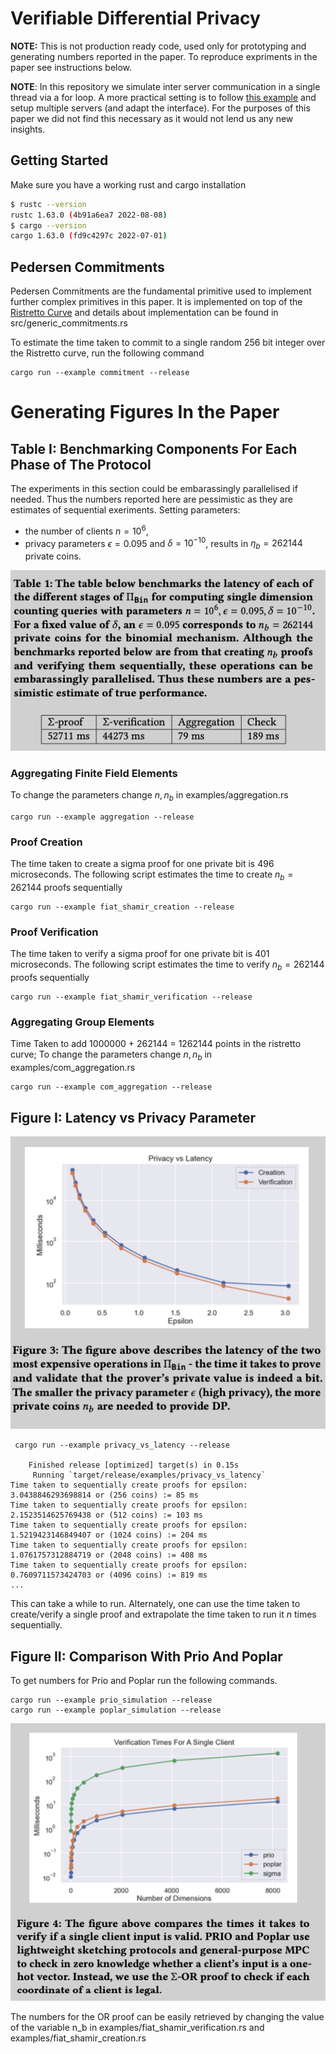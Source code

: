 # Verifiable Differential Privacy

**NOTE:** This is not production ready code, used only for prototyping and generating numbers reported in the paper. To reproduce expriments in the paper see instructions below. 

**NOTE**: In this repository we simulate inter server communication in a single thread via a for loop. A more practical setting is to follow [this example](https://github.com/henrycg/heavyhitters) and setup multiple servers (and adapt the interface). For the purposes of this paper we did not find this necessary as it would not lend us any new insights.

## Getting Started 

Make sure you have a working rust and cargo installation

```bash
$ rustc --version
rustc 1.63.0 (4b91a6ea7 2022-08-08)
$ cargo --version
cargo 1.63.0 (fd9c4297c 2022-07-01)
```

## Pedersen Commitments

Pedersen Commitments are the fundamental primitive used to implement further complex primitives in this paper. It is implemented on top of the [Ristretto Curve]() and details about implementation can be found in src/generic_commitments.rs

To estimate the time taken to commit to a single random 256 bit integer over the Ristretto curve, run the following command

```
cargo run --example commitment --release
```

# Generating Figures In the Paper

## Table I: Benchmarking Components For Each Phase of The Protocol

The experiments in this section could be embarassingly parallelised if needed. Thus the numbers reported here are pessimistic as they are estimates of sequential exeriments. Setting parameters: 
+ the number of clients $n=10^6$, 
+ privacy parameters $\epsilon=0.095$ and $\delta = 10^{-10}$, results in $\eta_b = 262144$ private coins.

![Table I](assets/tableI.png)

### Aggregating Finite Field Elements

To change the parameters change $n, n_b$ in examples/aggregation.rs

```
cargo run --example aggregation --release

```

### Proof Creation

The time taken to create a sigma proof for one private bit is 496 microseconds. The following script estimates the time to create $n_b=262144$ proofs sequentially
```
cargo run --example fiat_shamir_creation --release
```


### Proof Verification

The time taken to verify a sigma proof for one private bit is  401 microseconds. The following script estimates the time to verify $n_b=262144$ proofs sequentially

```
cargo run --example fiat_shamir_verification --release
```

### Aggregating Group Elements

Time Taken to add 1000000 + 262144 = 1262144 points in the ristretto curve; To change the parameters change $n, n_b$ in examples/com_aggregation.rs

```
cargo run --example com_aggregation --release
```

## Figure I: Latency vs Privacy Parameter

![Comparison of Verification times](assets/FigureI.png)

```
 cargo run --example privacy_vs_latency --release

    Finished release [optimized] target(s) in 0.15s
     Running `target/release/examples/privacy_vs_latency`
Time taken to sequentially create proofs for epsilon: 3.0438846293698814 or (256 coins) := 85 ms
Time taken to sequentially create proofs for epsilon: 2.1523514625769438 or (512 coins) := 103 ms
Time taken to sequentially create proofs for epsilon: 1.5219423146849407 or (1024 coins) := 204 ms
Time taken to sequentially create proofs for epsilon: 1.0761757312884719 or (2048 coins) := 408 ms
Time taken to sequentially create proofs for epsilon: 0.7609711573424703 or (4096 coins) := 819 ms 
...
```

This can take a while to run. Alternately, one can use the time taken to create/verify a single proof and extrapolate the time taken to run it $n$ times sequentially.

## Figure II: Comparison With Prio And Poplar

To get numbers for Prio and Poplar run the following commands. 

```
cargo run --example prio_simulation --release
cargo run --example poplar_simulation --release
```

![Comparison of Verification times](assets/FigureII.png)

The numbers for the OR proof can be easily retrieved by changing the value of the variable n_b in examples/fiat_shamir_verification.rs and examples/fiat_shamir_creation.rs
